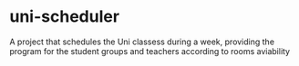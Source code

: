 # uni-scheduler
A project that schedules the Uni classess during a week, providing the program for the student groups and teachers according to rooms aviability
